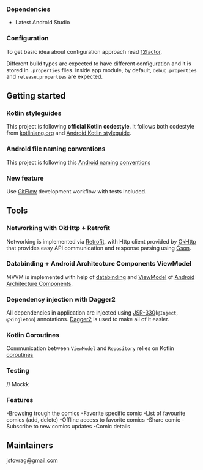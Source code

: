### Dependencies

* Latest Android Studio

### Configuration

To get basic idea about configuration approach read [12factor](https://12factor.net/).

Different build types are expected to have different configuration and it is stored in `.properties` files. Inside app module, by default, `debug.properties` and `release.properties` are expected.

## Getting started

### Kotlin styleguides

This project is following **official Kotlin codestyle**. It follows both codestyle from [kotlinlang.org](https://kotlinlang.org/docs/reference/coding-conventions.html) and [Android Kotlin styleguide](https://developer.android.com/kotlin/style-guide).

### Android file naming conventions

This project is following this [Android naming conventions](https://github.com/ribot/android-guidelines/blob/master/project_and_code_guidelines.md) 

### New feature

Use [GitFlow](https://www.atlassian.com/git/tutorials/comparing-workflows/gitflow-workflow) development workflow with tests included.

## Tools

### Networking with OkHttp + Retrofit

Networking is implemented via [Retrofit](https://square.github.io/retrofit/), with Http client provided by [OkHttp](http://square.github.io/okhttp/) that provides easy API communication and response parsing using [Gson](https://github.com/google/gson).

### Databinding + Android Architecture Components ViewModel

MVVM is implemented with help of [databinding](https://developer.android.com/topic/libraries/data-binding/) and [ViewModel](https://developer.android.com/topic/libraries/architecture/viewmodel) of [Android Architecture Components](https://developer.android.com/topic/libraries/architecture/).

### Dependency injection with Dagger2

All dependencies in application are injected using [JSR-330](https://www.jcp.org/en/jsr/detail?id=330)(`@Inject`, `@Singleton`) annotations. 
[Dagger2](https://google.github.io/dagger/) is used to make all of it easier. 

### Kotlin Coroutines

Communication between `ViewModel` and `Repository` relies on Kotlin [coroutines](https://kotlinlang.org/docs/reference/coroutines-overview.html)
 
### Testing

// Mockk

### Features
-Browsing trough the comics
-Favorite specific comic
-List of favourite comics (add, delete)
-Offline access to favorite comics
-Share comic
-Subscribe to new comics updates
-Comic details

## Maintainers

jstovrag@gmail.com
